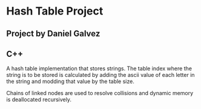 # Hash Table Project
## Project by Daniel Galvez
## C++ 

A hash table implementation that stores strings. The table index
where the string is to be stored is calculated by adding the ascii value of
each letter in the string and modding that value by the table size.

Chains of linked nodes are used to resolve collisions and dynamic memory is deallocated recursively.
